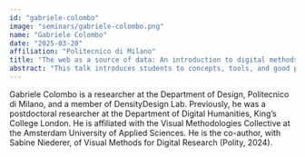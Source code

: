 ```yaml
---
id: "gabriele-colombo"
image: "seminars/gabriele-colombo.png"
name: "Gabriele Colombo"
date: "2025-03-20"
affiliation: "Politecnico di Milano"
title: "The web as a source of data: An introduction to digital methods"
abstract: "This talk introduces students to concepts, tools, and good practices for collecting, formatting, and analyzing data from online spaces. It starts with a concise introduction to the subjectivity of the data collection process and its similarities with the design process. It then situates the web as a source of data for studying society at large (beyond online culture). The talk turns to practical applications in digital methods research, including building lists of actors and sources, analyzing comments in social media, analyzing visual content from online sources, performing cross-platform analysis, and studying cultural specificities through the web. Through seminal case studies in digital methods research, the talk demonstrates how online data can be leveraged to study society and culture, with particular emphasis on its integration into user research."
---
```


Gabriele Colombo is a researcher at the Department of Design, Politecnico di Milano, and a member of DensityDesign Lab. Previously, he was a postdoctoral researcher at the Department of Digital Humanities, King’s College London. He is affiliated with the Visual Methodologies Collective at the Amsterdam University of Applied Sciences. He is the co-author, with Sabine Niederer, of Visual Methods for Digital Research (Polity, 2024).